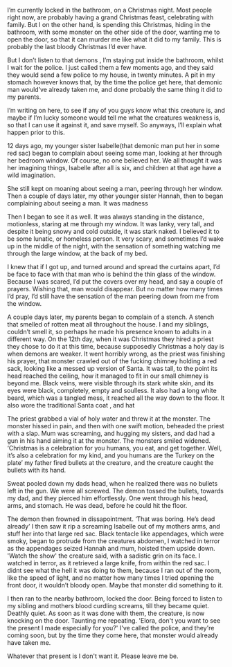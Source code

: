 

I’m currently locked in the bathroom, on a Christmas night. Most people right now, are probably having a grand Christmas feast, celebrating with family. But I on the other hand, is spending this Christmas, hiding in the bathroom, with some monster on the other side of the door, wanting me to open the door, so that it can murder me like what it did to my family. This is probably the last bloody Christmas I’d ever have. 

But I don’t listen to that demons , I’m staying put inside the bathroom, whilst I wait for the police. I just called them a few moments ago, and they said they would send a few police to my house, in twenty minutes. A pit in my stomach however knows that, by the time the police get here, that demonic man would’ve already taken me, and done probably the same thing it did to my parents. 

I’m writing on here, to see if any of you guys know what this creature is, and maybe if I’m lucky someone would tell me what the creatures weakness is, so that I can use it against it, and save myself. So anyways, I’ll explain what happen prior to this.

12 days ago, my younger sister Isabelle(that demonic man put her in some red sac) began to complain about seeing some man, looking at her through her bedroom window. Of course, no one believed her. We all thought it was her imagining things, Isabelle after all is six, and children at that age have a wild imagination. 

She still kept on moaning about seeing a man, peering through her window. Then a couple of days later, my other younger sister Hannah, then to began complaining about seeing a man. It was madness

Then I began to see it as well. It was always standing in the distance, motionless, staring at me through my window. It was lanky, very tall, and despite it being snowy and cold outside, it was stark naked. I believed it to be some lunatic, or homeless person. It very scary, and sometimes I’d wake up in the middle of the night, with the sensation of something watching me through the large window, at the back of my bed. 

I knew that if I got up, and turned around and spread the curtains apart, I’d be face to face with that man who is behind the thin glass of the window. Because I was scared, I’d put the covers over my head, and say a couple of prayers. Wishing that, man would disappear. But no matter how many times I’d pray, I’d still have the sensation of the man peering down from me from the window. 

A couple days later, my parents began to complain of a stench. A stench that smelled of rotten meat all throughout the house. I and my siblings, couldn’t smell it, so perhaps he made his presence known to adults in a different way. On the 12th day, when it was Christmas they hired a priest they chose to do it at this time, because supposedly Christmas a holy day is when demons are weaker. It went horribly wrong, as the priest was finishing his prayer, that monster crawled out of the fucking chimney holding a red sack, looking like a messed up version of Santa. It was tall, to the point its head reached the ceiling, how it managed to fit in our small chimney is beyond me. Black veins, were visible through its stark white skin, and its eyes were black, completely, empty and soulless. It also had a long white beard, which was a tangled mess, it reached all the way down to the floor. It also wore the traditional Santa coat , and hat 

The priest grabbed a vial of holy water and threw it at the monster. The monster hissed in pain, and then with one swift motion, beheaded the priest with a slap. Mum was screaming, and hugging my sisters, and dad had a gun in his hand aiming it at the monster. The monsters smiled widened. ‘Christmas is a celebration for you humans, you eat, and get together. Well, it’s also a celebration for my kind, and you humans are the Turkey on the plate’ my father fired bullets at the creature, and the creature caught the bullets with its hand. 

Sweat pooled down my dads head, when he realized there was no bullets left in the gun. We were all screwed. The demon tossed the bullets, towards my dad, and they pierced him effortlessly. One went through his head, arms, and stomach. He was dead, before he could hit the floor. 

The demon then frowned in dissapointment. ‘That was boring. He’s dead already’ I then saw it rip a screaming Isabelle out of my mothers arms, and stuff her into that large red sac. Black tentacle like appendages, which were smoky, began to protrude from the creatures abdomen, I watched in terror as the appendages seized Hannah and mum, hoisted them upside down. 'Watch the show' the creature said, with a sadistic grin on its face. I watched in terror, as it retrieved a large knife, from within the red sac. I didnt see what the hell it was doing to them, because I ran out of the room, like the speed of light, and no matter how many times I tried opening the front door, it wouldn’t bloody open. Maybe that monster did something to it. 

I then ran to the nearby bathroom, locked the door. Being forced to listen to my sibling and mothers blood curdling screams, till they became quiet. Deathly quiet. As soon as it was done with them, the creature, is now knocking on the door. Taunting me repeating. 'Elora, don't you want to see the present I made especially for you?' I've called the police, and they're coming soon, but by the time they come here, that monster would already have taken me. 

Whatever that present is I don't want it. Please leave me be.